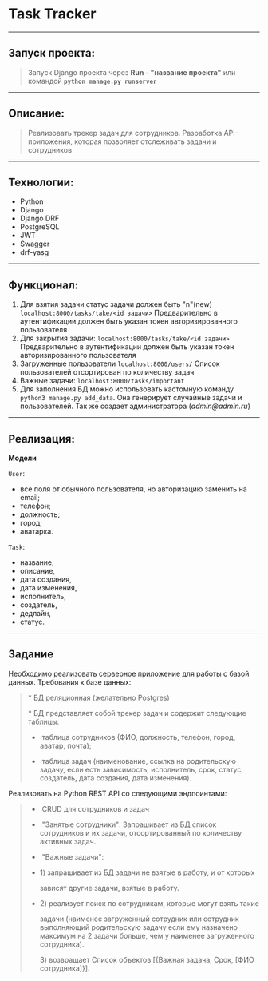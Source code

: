 # Task Tracker

---

## Запуск проекта:

> Запуск Django проекта через **Run - "название проекта"**
> или командой **`python manage.py runserver`** 

---

## Описание:

> Реализовать трекер задач для сотрудников. 
Разработка API-приложения, которая позволяет отслеживать задачи и сотрудников 

---

## Технологии:
- Python
- Django
- Django DRF
- PostgreSQL
- JWT
- Swagger
- drf-yasg


---

## Функционал:

1) Для взятия задачи статус задачи должен быть "n"(new) 
`localhost:8000/tasks/take/<id задачи>`
Предварительно в аутентификации должен быть указан токен авторизированного пользователя
2) Для закрытия задачи: 
`localhost:8000/tasks/take/<id задачи>`
Предварительно в аутентификации должен быть указан токен авторизированного пользователя
3) Загруженные пользователи
`localhost:8000/users/`
Список пользователей отсортирован по количеству задач
4) Важные задачи:
`localhost:8000/tasks/important`
5) Для заполнения БД можно использовать кастомную команду `python3 manage.py add_data`. Она генерирует случайные задачи и пользователей. Так же создает администратора (_admin@admin.ru_)

---

## Реализация:

**Модели**

`User`:

- все поля от обычного пользователя, но авторизацию заменить на email;
- телефон;
- должность;
- город;
- аватарка.

`Task`:

- название,
- описание,
- дата создания,
- дата изменения,
- исполнитель,
- создатель,
- дедлайн,
- статус.

---


## Задание

Необходимо реализовать серверное приложение для работы с базой данных. Требования к базе данных:

>* БД реляционная (желательно Postgres)
>
>* БД представляет собой трекер задач и содержит следующие таблицы:
>
  >-  таблица сотрудников (ФИО, должность, телефон, город, аватар, почта);
  >
  >-  таблица задач (наименование, ссылка на родительскую задачу, если есть зависимость, исполнитель, срок, статус, создатель,
  >дата создания, дата изменения).

Реализовать на Python REST API со следующими эндпоинтами:

> -  CRUD для сотрудников и задач
>-  "Занятые сотрудники": Запрашивает из БД список сотрудников и их задачи, отсортированный по количеству активных задач.
>    
>-  "Важные задачи":
>  - 1) запрашивает из БД задачи не взятые в работу, и от которых
>    
>      зависят другие задачи, взятые в работу.
>  - 2) реализует поиск по сотрудникам, которые могут взять такие
>    
>      задачи (наименее загруженный сотрудник или сотрудник выполняющий родительскую задачу если ему назначено максимум на 2 задачи больше, чем у наименее загруженного сотрудника).
>    
>      3) возвращает Список объектов [{Важная задача, Срок, [ФИО сотрудника]}].

